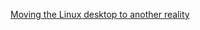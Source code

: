 [Moving the Linux desktop to another reality](https://www.collabora.com/news-and-blog/news-and-events/moving-the-linux-desktop-to-another-reality.html)
